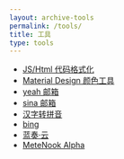 ```yaml
---
layout: archive-tools
permalink: /tools/
title: 工具
type: tools
---
```


- <a href="http://tool.chinaz.com/Tools/jsformat.aspx" target="_blank">JS/Html 代码格式化</a>
- <a href="https://material.io/resources/color/" target="_blank">Material Design 颜色工具</a>
- <a href="https://mail.yeah.net/" target="_blank">yeah 邮箱</a>
- <a href="https://mail.sina.com/" target="_blank">sina 邮箱</a>
- <a href="https://hanzizhuanpinyin.wncx.cn/" target="_blank">汉字转拼音</a>
- <a href="https://go.microsoft.com/fwlink/?LinkId=625115" target="_blank">bing</a>
- <a href="https://www.lanzou.com/" target="_blank">蓝奏·云</a>
- <a href="https://wuffs.org/acnh/weather/" target="_blank">MeteNook Alpha</a>
